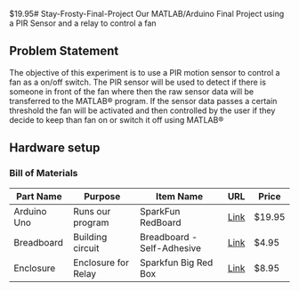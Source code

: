 $19.95# Stay-Frosty-Final-Project
Our MATLAB/Arduino Final Project using a PIR Sensor and a relay to control a fan

## Problem Statement
The objective of this experiment is to use a PIR motion sensor to control a fan as a on/off switch. 
The PIR sensor will be used to detect if there is someone in front of the fan where then the raw sensor 
data will be transferred to the MATLAB® program. If the sensor data passes a certain threshold 
the fan will be activated and then controlled by the user if they decide to keep than fan on or 
switch it off using MATLAB®

## Hardware setup

### Bill of Materials

|Part Name|Purpose|Item Name|URL|Price|
|---|---|---|---|---|
|Arduino Uno|Runs our program|SparkFun RedBoard|[Link](https://www.sparkfun.com/products/13975)|$19.95|
|Breadboard|Building circuit|Breadboard - Self-Adhesive|[Link](https://www.sparkfun.com/products/12002)|$4.95|
|Enclosure|Enclosure for Relay|Sparkfun Big Red Box|[Link](https://www.sparkfun.com/products/11366)|$8.95|

